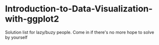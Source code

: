 # Introduction-to-Data-Visualization-with-ggplot2

Solution list for lazy/buzy people.
Come in if there's no more hope to solve by yourself
